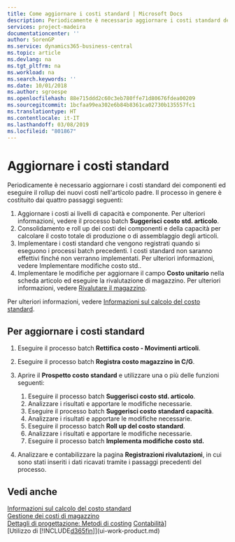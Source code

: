 ```yaml
---
title: Come aggiornare i costi standard | Microsoft Docs
description: Periodicamente è necessario aggiornare i costi standard dei componenti ed eseguire il rollup dei nuovi costi nell'articolo padre.
services: project-madeira
documentationcenter: ''
author: SorenGP
ms.service: dynamics365-business-central
ms.topic: article
ms.devlang: na
ms.tgt_pltfrm: na
ms.workload: na
ms.search.keywords: ''
ms.date: 10/01/2018
ms.author: sgroespe
ms.openlocfilehash: 88e715ddd2c60c3eb780ffe71d80676fdea00209
ms.sourcegitcommit: 1bcfaa99ea302e6b84b8361ca02730b135557fc1
ms.translationtype: HT
ms.contentlocale: it-IT
ms.lasthandoff: 03/08/2019
ms.locfileid: "801867"
---
```

# <a name="update-standard-costs"></a>Aggiornare i costi standard
Periodicamente è necessario aggiornare i costi standard dei componenti ed eseguire il rollup dei nuovi costi nell'articolo padre. Il processo in genere è costituito dai quattro passaggi seguenti:  

1.  Aggiornare i costi ai livelli di capacità e componente. Per ulteriori informazioni, vedere il processo batch **Suggerisci costo std. articolo**.  
2.  Consolidamento e roll up dei costi dei componenti e della capacità per calcolare il costo totale di produzione o di assemblaggio degli articoli.  
3.  Implementare i costi standard che vengono registrati quando si eseguono i processi batch precedenti. I costi standard non saranno effettivi finché non verranno implementati. Per ulteriori informazioni, vedere Implementare modifiche costo std..  
4.  Implementare le modifiche per aggiornare il campo **Costo unitario** nella scheda articolo ed eseguire la rivalutazione di magazzino. Per ulteriori informazioni, vedere [Rivalutare il magazzino](inventory-how-revalue-inventory.md).  

Per ulteriori informazioni, vedere [Informazioni sul calcolo del costo standard](finance-about-calculating-standard-cost.md).  
## <a name="to-update-standard-costs"></a>Per aggiornare i costi standard  
1.  Eseguire il processo batch **Rettifica costo - Movimenti articoli**.  
2.  Eseguire il processo batch **Registra costo magazzino in C/G**.  
3.  Aprire il **Prospetto costo standard** e utilizzare una o più delle funzioni seguenti:  

    1.  Eseguire il processo batch **Suggerisci costo std. articolo**.  
    2.  Analizzare i risultati e apportare le modifiche necessarie.  
    3.  Eseguire il processo batch **Suggerisci costo standard capacità**.  
    4.  Analizzare i risultati e apportare le modifiche necessarie.
    5. Eseguire il processo batch **Roll up del costo standard**.
    6.  Analizzare i risultati e apportare le modifiche necessarie.
    7.  Eseguire il processo batch **Implementa modifiche costo std.**  
4.  Analizzare e contabilizzare la pagina **Registrazioni rivalutazioni**, in cui sono stati inseriti i dati ricavati tramite i passaggi precedenti del processo.  

## <a name="see-also"></a>Vedi anche  
 [Informazioni sul calcolo del costo standard](finance-about-calculating-standard-cost.md)   
 [Gestione dei costi di magazzino](finance-manage-inventory-costs.md)   
 [Dettagli di progettazione: Metodi di costing](design-details-costing-methods.md) [Contabilità](finance.md)]  
 [Utilizzo di [!INCLUDE[d365fin](includes/d365fin_md.md)]](ui-work-product.md)  
